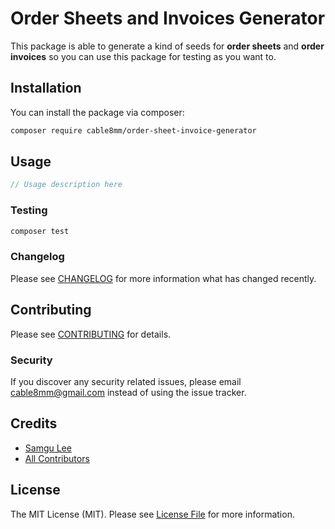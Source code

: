 # Order Sheets and Invoices Generator

This package is able to generate a kind of seeds for **order sheets** and **order invoices** so you can use this package for testing as you want to.

## Installation

You can install the package via composer:

```bash
composer require cable8mm/order-sheet-invoice-generator
```

## Usage

```php
// Usage description here
```

### Testing

```bash
composer test
```

### Changelog

Please see [CHANGELOG](CHANGELOG.md) for more information what has changed recently.

## Contributing

Please see [CONTRIBUTING](CONTRIBUTING.md) for details.

### Security

If you discover any security related issues, please email <cable8mm@gmail.com> instead of using the issue tracker.

## Credits

- [Samgu Lee](https://github.com/cable8mm)
- [All Contributors](../../contributors)

## License

The MIT License (MIT). Please see [License File](LICENSE.md) for more information.
